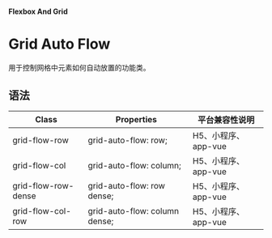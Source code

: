 #### <span class="text-lg text-gray-500 font-normal">Flexbox And Grid</span>

<div class="w-screen"></div>

# Grid Auto Flow
<a-typography-text>
    用于控制网格中元素如何自动放置的功能类。
</a-typography-text>

<CssPrefix />

## 语法
| Class | Properties | 平台兼容性说明
| --- | --- | ---
| <a-link status="success">grid-flow-row</a-link> | <a-link>grid-auto-flow: row;</a-link> | H5、小程序、app-vue
| <a-link status="success">grid-flow-col</a-link> | <a-link>grid-auto-flow: column;</a-link> | H5、小程序、app-vue
| <a-link status="success">grid-flow-row-dense</a-link> | <a-link>grid-auto-flow: row dense;</a-link> | H5、小程序、app-vue
| <a-link status="success">grid-flow-col-row</a-link> | <a-link>grid-auto-flow: column dense;</a-link> | H5、小程序、app-vue
